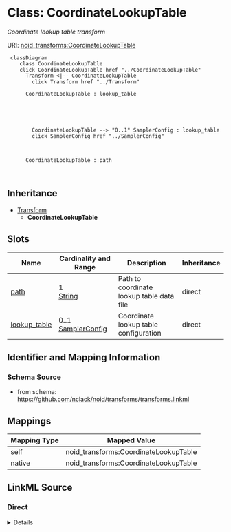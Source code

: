 

# Class: CoordinateLookupTable 


_Coordinate lookup table transform_





URI: [noid_transforms:CoordinateLookupTable](https://github.com/nclack/noid/transforms/CoordinateLookupTable)






```mermaid
 classDiagram
    class CoordinateLookupTable
    click CoordinateLookupTable href "../CoordinateLookupTable"
      Transform <|-- CoordinateLookupTable
        click Transform href "../Transform"
      
      CoordinateLookupTable : lookup_table
        
          
    
        
        
        CoordinateLookupTable --> "0..1" SamplerConfig : lookup_table
        click SamplerConfig href "../SamplerConfig"
    

        
      CoordinateLookupTable : path
        
      
```





## Inheritance
* [Transform](Transform.md)
    * **CoordinateLookupTable**



## Slots

| Name | Cardinality and Range | Description | Inheritance |
| ---  | --- | --- | --- |
| [path](path.md) | 1 <br/> [String](String.md) | Path to coordinate lookup table data file | direct |
| [lookup_table](lookup_table.md) | 0..1 <br/> [SamplerConfig](SamplerConfig.md) | Coordinate lookup table configuration | direct |









## Identifier and Mapping Information







### Schema Source


* from schema: https://github.com/nclack/noid/transforms/transforms.linkml




## Mappings

| Mapping Type | Mapped Value |
| ---  | ---  |
| self | noid_transforms:CoordinateLookupTable |
| native | noid_transforms:CoordinateLookupTable |







## LinkML Source

<!-- TODO: investigate https://stackoverflow.com/questions/37606292/how-to-create-tabbed-code-blocks-in-mkdocs-or-sphinx -->

### Direct

<details>
```yaml
name: CoordinateLookupTable
description: Coordinate lookup table transform
from_schema: https://github.com/nclack/noid/transforms/transforms.linkml
is_a: Transform
attributes:
  path:
    name: path
    description: Path to coordinate lookup table data file
    from_schema: https://github.com/nclack/noid/transforms/transforms.linkml
    domain_of:
    - DisplacementLookupTable
    - CoordinateLookupTable
    range: string
    required: true
  lookup_table:
    name: lookup_table
    description: Coordinate lookup table configuration
    from_schema: https://github.com/nclack/noid/transforms/transforms.linkml
    rank: 1000
    domain_of:
    - CoordinateLookupTable
    range: SamplerConfig

```
</details>

### Induced

<details>
```yaml
name: CoordinateLookupTable
description: Coordinate lookup table transform
from_schema: https://github.com/nclack/noid/transforms/transforms.linkml
is_a: Transform
attributes:
  path:
    name: path
    description: Path to coordinate lookup table data file
    from_schema: https://github.com/nclack/noid/transforms/transforms.linkml
    alias: path
    owner: CoordinateLookupTable
    domain_of:
    - DisplacementLookupTable
    - CoordinateLookupTable
    range: string
    required: true
  lookup_table:
    name: lookup_table
    description: Coordinate lookup table configuration
    from_schema: https://github.com/nclack/noid/transforms/transforms.linkml
    rank: 1000
    alias: lookup_table
    owner: CoordinateLookupTable
    domain_of:
    - CoordinateLookupTable
    range: SamplerConfig

```
</details>